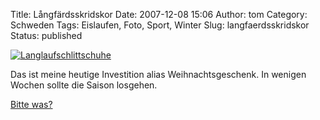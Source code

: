 Title: Långfärdsskridskor
Date: 2007-12-08 15:06
Author: tom
Category: Schweden
Tags: Eislaufen, Foto, Sport, Winter
Slug: langfaerdsskridskor
Status: published

[![Langlaufschlittschuhe](http://www.fiket.de/pic/langfardsskridskor_s.jpg "Langlaufschlittschuhe")](http://www.fiket.de/pic/langfardsskridskor_l.jpg)

Das ist meine heutige Investition alias Weihnachtsgeschenk. In wenigen
Wochen sollte die Saison losgehen.

[Bitte was?](http://www.fiket.de/2007/02/18/eislaufen/)

